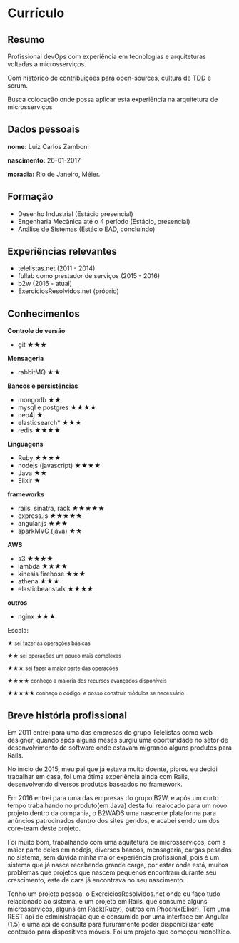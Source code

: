 Currículo
===

## Resumo

  Profissional devOps com experiência em tecnologias e arquiteturas voltadas a microsserviços.

  Com histórico de contribuições para open-sources, cultura de TDD e scrum.
  
  Busca colocação onde possa aplicar esta experiência na arquitetura de microsserviços

## Dados pessoais

**nome:** Luiz Carlos Zamboni

**nascimento:** 26-01-2017

**moradia:** Rio de Janeiro, Méier.

## Formação

  - Desenho Industrial (Estácio presencial)
  - Engenharia Mecânica até o 4 período (Estácio, presencial) 
  - Análise de Sistemas (Estácio EAD, concluíndo)

## Experiências relevantes

  - telelistas.net (2011 - 2014)
  - fullab como prestador de serviços (2015 - 2016) 
  - b2w (2016 - atual)
  - ExerciciosResolvidos.net (próprio)

## Conhecimentos

**Controle de versão**
  - git ★★★

**Mensageria**
  - rabbitMQ ★★

**Bancos e persistências**

  - mongodb ★★
  - mysql e postgres ★★★★
  - neo4j ★
  - elasticsearch* ★★★
  - redis ★★★★

**Linguagens**
  
  - Ruby ★★★★
  - nodejs (javascript) ★★★★
  - Java ★★
  - Elixir ★

**frameworks**

  - rails, sinatra, rack ★★★★★
  - express.js ★★★★★
  - angular.js ★★★
  - sparkMVC (java) ★★

**AWS**

  - s3 ★★★★
  - lambda ★★★★
  - kinesis firehose ★★★
  - athena ★★★
  - elasticbeanstalk ★★★★

**outros**
  - nginx ★★★

Escala:

<sub>★ sei fazer as operações básicas</sub>

<sub>★★ sei operações um pouco mais complexas</sub>

<sub>★★★ sei fazer a maior parte das operações</sub>

<sub>★★★★ conheço a maioria dos recursos avançados disponíveis</sub>

<sub>★★★★★ conheço o código, e posso construir módulos se necessário</sub>

## Breve história profissional

  Em 2011 entrei para uma das empresas do grupo Telelistas como web designer, quando após alguns meses surgiu uma oportunidade no setor de desenvolvimento de software onde estavam migrando alguns produtos para Rails.

  No início de 2015, meu pai que já estava muito doente, piorou eu decidi trabalhar em casa, foi uma ótima experiência ainda com Rails, desenvolvendo diversos produtos baseados no framework.

  Em 2016 entrei para uma das empresas do grupo B2W, e após um curto tempo trabalhando no produto(em Java) desta fui realocado para um novo projeto dentro da compania, o B2WADS uma nascente plataforma para anúncios patrocinados dentro dos sites geridos, e acabei sendo um dos core-team deste projeto.

  Foi muito bom, trabalhando com uma aquitetura de microsserviços, com a maior parte deles em nodejs, diversos bancos, mensageria, cargas pesadas no sistema, sem dúvida minha maior experiência profissional, pois é um sistema que já nasce recebendo grande carga, por estar onde está, muitos problemas que projetos que nascem pequenos encontram durante seu crescimento, este de cara já encontrava no seu nascimento.

  Tenho um projeto pessoa, o ExerciciosResolvidos.net onde eu faço tudo relacionado ao sistema, é um projeto em Rails, que consume alguns microsserviços, alguns em Rack(Ruby), outros em Phoenix(Elixir).
  Tem uma REST api de edministração que é consumida por uma interface em Angular (1.5) e uma api de consulta para fururamente poder disponibilizar este conteúdo para dispositivos móveis. Foi um projeto que começou monolítico.